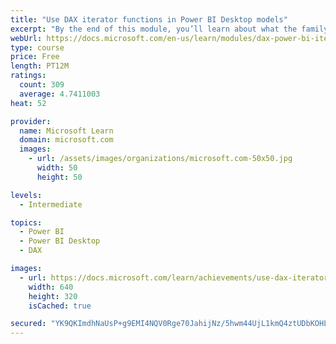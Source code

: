 ```yaml
---
title: "Use DAX iterator functions in Power BI Desktop models"
excerpt: "By the end of this module, you’ll learn about what the family of iterator functions can do and how to use them in your DAX calculations. Calculations will include custom summarizations, ranking, and concatenation."
webUrl: https://docs.microsoft.com/en-us/learn/modules/dax-power-bi-iterator-functions/
type: course
price: Free
length: PT12M
ratings:
  count: 309
  average: 4.7411003
heat: 52

provider:
  name: Microsoft Learn
  domain: microsoft.com
  images:
    - url: /assets/images/organizations/microsoft.com-50x50.jpg
      width: 50
      height: 50

levels:
  - Intermediate

topics:
  - Power BI
  - Power BI Desktop
  - DAX

images:
  - url: https://docs.microsoft.com/learn/achievements/use-dax-iterator-functions-power-bi-desktop-social.png
    width: 640
    height: 320
    isCached: true

secured: "YK9QKImdhNaUsP+g9EMI4NQV0Rge70JahijNz/5hwm44UjL1kmQ4ztUDbKOHL3bVGrS+AM9bKIZknuT6y2naUgd+AQ1licCOZLyBmBwraq0mb42lhzi6kQOiOgkWRyb5L9SqSPqv7E2HyhG1T9WmlO6iKEQPPDlySABuZ7gHFvrVNbD3F4J/0Op5VICcS/QlBmZFs+6xvJDoIYAmDn3fk+M6LdQVpSIs9c7vBEOEp+m+EJxHCTexdMET+dcWia+TFyB0ohg2Q3oXcEgY7FCK6XToqZDNX5Atx/TbVAun8GctpfW/2B+ATP62xsbjfSKC2VRSx4m1z//SOxop8X9Cx1ZRmmKJdS6sMvPRiFZClEq7h3Orp4iJ1GO21ZX+FAYthOwZ5ucACDwrVTqjuA1oWYFGZF+VOk7YbkCf4QEf0VY=;3zAlc2TAWGwN8el9/N8KxA=="
---
```



